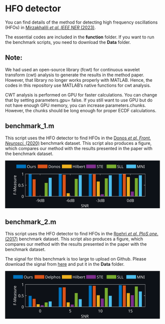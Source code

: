 # HFO detector
You can find details of the method for detecting high frequency oscillations (HFOs) in [Mirzakhalili _et al. IEEE NER_ (2023)](https://doi.org/10.1109/NER52421.2023.10123882).

The essential codes are included in the **function** folder. 
If you want to run the benchmark scripts, you need to download the **Data** folder. 
## Note:
We had used an open-source library (fcwt) for continuous wavelet transform (cwt) analysis to generate the results in the method paper. However, that library no longer works properly with MATLAB. Hence, the codes in this repository use MATLAB’s native functions for cwt analysis. 

CWT analysis is performed on GPU for faster calculations. You can change that by setting parameters.gpu= false. If you still want to use GPU but do not have enough GPU memory, you can increase parameters.chunks. However, the chunks should be long enough for proper ECDF calculations. 
## benchmark_1.m
This script uses the HFO detector to find HFOs in the [Donos _et al. Front. Neurosci._ (2020)](https://doi.org/10.3389/fnins.2020.00183) benchmark dataset. This script also produces a figure, which compares our method with the results presented in the paper with the benchmark dataset.

![alt text](https://github.com/WolfLabPenn/HFO-Detector/blob/main/Documents/Benchmark_1.svg)
## benchmark_2.m
This script uses the HFO detector to find HFOs in the [Roehri _et al. PloS one_.  (2017)](https://doi.org/10.1371/journal.pone.0174702) benchmark dataset. This script also produces a figure, which compares our method with the results presented in the paper with the benchmark dataset.

The signal for this benchmark is too large to upload on Github. Please download the signal from [here](https://doi.org/10.6084/m9.figshare.23098526) and put it in the **Data** folder.

![alt text](https://github.com/WolfLabPenn/HFO-Detector/blob/main/Documents/Benchmark_2.svg)
